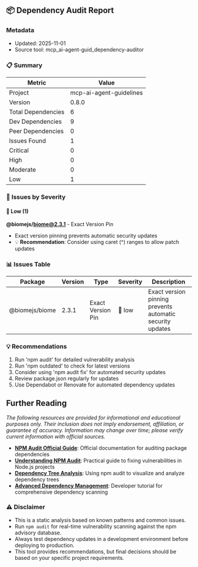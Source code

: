 ## 📦 Dependency Audit Report

### Metadata
- Updated: 2025-11-01
- Source tool: mcp_ai-agent-guid_dependency-auditor

### 📋 Summary
| Metric | Value |
|---|---|
| Project | mcp-ai-agent-guidelines |
| Version | 0.8.0 |
| Total Dependencies | 6 |
| Dev Dependencies | 9 |
| Peer Dependencies | 0 |
| Issues Found | 1 |
| Critical | 0 |
| High | 0 |
| Moderate | 0 |
| Low | 1 |

### 🚨 Issues by Severity

#### 🔵 Low (1)
**@biomejs/biome@2.3.1** - Exact Version Pin
  - Exact version pinning prevents automatic security updates
  - 💡 **Recommendation**: Consider using caret (^) ranges to allow patch updates


### 📊 Issues Table
| Package | Version | Type | Severity | Description |
|---|---|---|---|---|
| @biomejs/biome | 2.3.1 | Exact Version Pin | 🔵 low | Exact version pinning prevents automatic security updates |

### 💡 Recommendations
1. Run 'npm audit' for detailed vulnerability analysis
2. Run 'npm outdated' to check for latest versions
3. Consider using 'npm audit fix' for automated security updates
4. Review package.json regularly for updates
5. Use Dependabot or Renovate for automated dependency updates

## Further Reading

*The following resources are provided for informational and educational purposes only. Their inclusion does not imply endorsement, affiliation, or guarantee of accuracy. Information may change over time; please verify current information with official sources.*

- **[NPM Audit Official Guide](https://docs.npmjs.com/auditing-package-dependencies-for-security-vulnerabilities)**: Official documentation for auditing package dependencies
- **[Understanding NPM Audit](https://www.niraj.life/blog/understanding-npm-audit-fixing-vulnerabilities-nodejs/)**: Practical guide to fixing vulnerabilities in Node.js projects
- **[Dependency Tree Analysis](https://www.jit.io/resources/appsec-tools/guide-to-using-npm-audit-to-create-a-dependency-tree)**: Using npm audit to visualize and analyze dependency trees
- **[Advanced Dependency Management](https://www.jit.io/resources/appsec-tools/guide-to-using-npm-audit-to-create-a-dependency-tree)**: Developer tutorial for comprehensive dependency scanning



### ⚠️ Disclaimer
- This is a static analysis based on known patterns and common issues.
- Run `npm audit` for real-time vulnerability scanning against the npm advisory database.
- Always test dependency updates in a development environment before deploying to production.
- This tool provides recommendations, but final decisions should be based on your specific project requirements.
